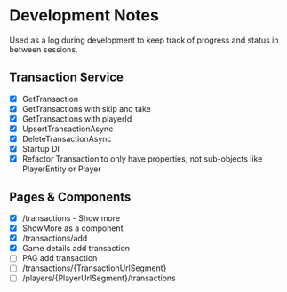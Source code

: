 # Development Notes

Used as a log during development to keep track of progress and status in between sessions.

## Transaction Service
- [x] GetTransaction
- [x] GetTransactions with skip and take
- [x] GetTransactions with playerId
- [x] UpsertTransactionAsync
- [x] DeleteTransactionAsync
- [x] Startup DI
- [x] Refactor Transaction to only have properties, not sub-objects like PlayerEntity or Player

## Pages & Components
- [x] /transactions - Show more
- [x] ShowMore as a component
- [x] /transactions/add
- [x] Game details add transaction
- [ ] PAG add transaction
- [ ] /transactions/{TransactionUrlSegment}
- [ ] /players/{PlayerUrlSegment}/transactions